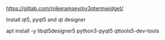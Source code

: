 https://gitlab.com/mikeramsey/py3qtermwidget/

Install qt5, pyqt5 and qt designer

apt install -y libqt5designer5 python3-pyqt5 qttools5-dev-tools

